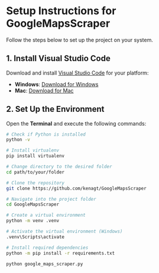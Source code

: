 # Setup Instructions for GoogleMapsScraper

Follow the steps below to set up the project on your system.

## 1. Install Visual Studio Code
Download and install [Visual Studio Code](https://code.visualstudio.com/) for your platform:
- **Windows**: [Download for Windows](https://code.visualstudio.com/download)
- **Mac**: [Download for Mac](https://code.visualstudio.com/download)

## 2. Set Up the Environment

Open the **Terminal** and execute the following commands:

```bash
# Check if Python is installed
python -v

# Install virtualenv
pip install virtualenv

# Change directory to the desired folder
cd path/to/your/folder

# Clone the repository
git clone https://github.com/kenagt/GoogleMapsScraper

# Navigate into the project folder
cd GoogleMapsScraper

# Create a virtual environment
python -m venv .venv

# Activate the virtual environment (Windows)
.venv\Scripts\activate

# Install required dependencies
python -m pip install -r requirements.txt

python google_maps_scraper.py

